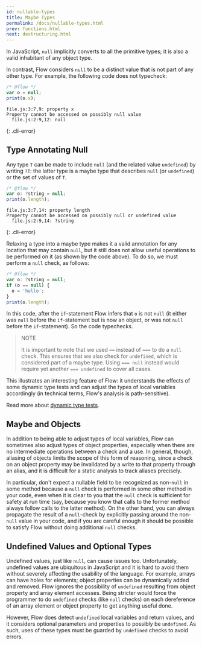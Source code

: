```yaml
---
id: nullable-types
title: Maybe Types
permalink: /docs/nullable-types.html
prev: functions.html
next: destructuring.html
---
```


In JavaScript, `null` implicitly converts to all the primitive types; it is
also a valid inhabitant of any object type.

In contrast, Flow considers `null` to be a distinct value that is not part of
any other type. For example, the following code does not typecheck:

```js +line_numbers
/* @flow */
var o = null;
print(o.x);
```

```text
file.js:3:7,9: property x
Property cannot be accessed on possibly null value
  file.js:2:9,12: null
```
{: .cli-error}

## Type Annotating Null

Any type `T` can be made to include `null` (and the related value `undefined`) by writing `?T`: the latter type
is a maybe type that describes `null` (or `undefined`) or the set of values of `T`.

```js +line_numbers
/* @flow */
var o: ?string = null;
print(o.length);
```

```text
file.js:3:7,14: property length
Property cannot be accessed on possibly null or undefined value
  file.js:2:9,14: ?string
```
{: .cli-error}

Relaxing a type into a maybe type makes it a valid annotation for any location that may
contain `null`, but it still does not allow useful operations to be performed
on it (as shown by the code above). To do so, we must perform a `null` check,
as follows:

```js +line_numbers
/* @flow */
var o: ?string = null;
if (o == null) {
  o = 'hello';
}
print(o.length);
```

In this code, after the `if`-statement Flow infers that `o` is not `null` (it
either was `null` before the `if`-statement but is now an object, or was not
`null` before the `if`-statement). So the code typechecks.

> NOTE
>
> It is important to note that we used `==` instead of `===` to do a `null` check.
> This ensures that we also check for `undefined`, which is considered part of a maybe type.
> Using `=== null` instead would require yet another `=== undefined` to cover all cases.

This illustrates an interesting feature of Flow: it understands the effects of
some dynamic type tests and can adjust the types of local variables
accordingly (in technical terms, Flow's analysis is path-sensitive).

Read more about <a href="/docs/dynamic-type-tests.html">dynamic type tests</a>.

## Maybe and Objects

In addition to being able to adjust types of local variables, Flow can sometimes
also adjust types of object properties, especially when there are no intermediate
operations between a check and a use. In general, though, aliasing of objects
limits the scope of this form of reasoning, since a check on an object property
may be invalidated by a write to that property through an alias, and
it is difficult for a static analysis to track aliases precisely.

In particular, don't expect a nullable field to be recognized as non-`null` in some method because a `null` check is
performed in some other method in your code, even when it is clear to you that
the `null` check is sufficient for safety at run time (say, because you know
that calls to the former method always follow calls to the latter method). On
the other hand, you can always propagate the result of a `null`-check by
explicitly passing around the non-`null` value in your code, and if you are
careful enough it should be possible to satisfy Flow without doing additional
`null` checks.

## Undefined Values and Optional Types

Undefined values, just like `null`, can cause issues too. Unfortunately,
undefined values are ubiquitous in JavaScript and it is hard to avoid them
without severely affecting the usability of the language. For example, arrays
can have holes for elements; object properties can be dynamically added and
removed. Flow ignores the possibility of `undefined` resulting from object property and array element
accesses. Being stricter would force the programmer to do `undefined` checks (like `null` checks) on each dereference of
an array element or object property to get anything useful done.

However, Flow does detect `undefined` local variables
and return values, and it considers optional parameters and properties to possibly be `undefined`. As such, uses of these types must be guarded by `undefined` checks to avoid errors.
